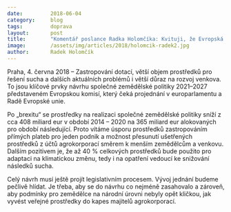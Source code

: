 ```yaml
---
date:         2018-06-04
category:     blog
tags:         doprava
layout:       post
title:        "Komentář poslance Radka Holomčíka: Kvituji, že Evropská komise neustoupila agrokorporacím"
image:        /assets/img/articles/2018/holomcik-radek2.jpg
author:       Radek Holomčík
---
```



Praha, 4. června 2018 – Zastropování dotací, větší objem prostředků pro řešení sucha a dalších aktuálních problémů i větší důraz na rozvoj venkova. To jsou klíčové prvky návrhu společné zemědělské politiky 2021–2027 představeném Evropskou komisí, který čeká projednání v europarlamentu a Radě Evropské unie.
 
Po „brexitu“ se prostředky na realizaci společné zemědělské politiky sníží z cca 408 miliard eur v období 2014 – 2020 na 365 miliard eur alokovaných pro období následující. Proto vítáme úsporu prostředků zastropováním přímých plateb pro jeden podnik a možnost přesunutí ušetřených prostředků z účtů agrokorporací směrem k menším zemědělcům a venkovu. Dalším pozitivem je, že až 40 % celkových prostředků bude použito pro adaptaci na klimatickou změnu, tedy i na opatření vedoucí ke snižování následků sucha.
 
Celý návrh musí ještě projít legislativním procesem. Vývoj jednání budeme pečlivě hlídat. Je třeba, aby se do návrhu co nejméně zasahovalo a zároveň, aby podmínky pro zemědělce na národní úrovni nebyly opět kličkou, jak vyvést veřejné prostředky do kapes majitelů agrokorporací.

